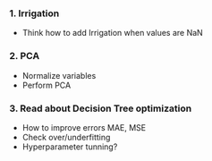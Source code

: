 ### <b> 1. Irrigation </b>

* Think how to add Irrigation when values are NaN


### <b> 2. PCA</b>
* Normalize variables
* Perform PCA

### <b> 3. Read about Decision Tree optimization </b>

* How to improve errors MAE, MSE
* Check over/underfitting
* Hyperparameter tunning?